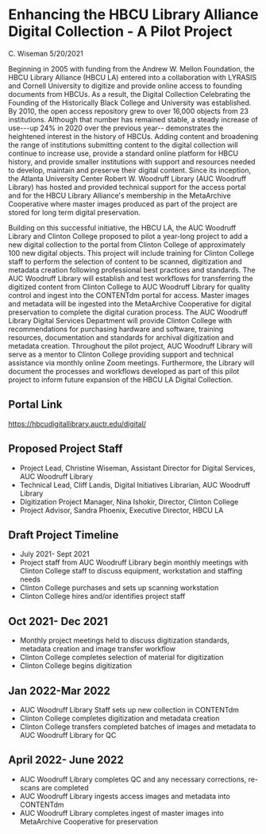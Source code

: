 # Enhancing the HBCU Library Alliance Digital Collection - A Pilot Project
C. Wiseman
5/20/2021

Beginning in 2005 with funding from the Andrew W. Mellon Foundation, the HBCU Library Alliance (HBCU LA) entered into a collaboration with LYRASIS and Cornell University to digitize and provide online access to founding documents from HBCUs.  As a result, the Digital Collection Celebrating the Founding of the Historically Black College and University was established.  By 2010, the open access repository grew to over 16,000 objects from 23 institutions.  Although that number has remained stable, a steady increase of use---up 24% in 2020 over the previous year-- demonstrates the heightened interest in the history of HBCUs.  Adding content and broadening the range of institutions submitting content to the digital collection will continue to increase use, provide a standard online platform for HBCU history, and provide smaller institutions with support and resources needed to develop, maintain and preserve their digital content. Since its inception, the Atlanta University Center Robert W. Woodruff Library (AUC Woodruff Library) has hosted and provided technical support for the access portal and for the HBCU Library Alliance's membership in the MetaArchive Cooperative where master images produced as part of the project are stored for long term digital preservation.

Building on this successful initiative, the HBCU LA, the AUC Woodruff Library and Clinton College proposed to pilot a year-long project to add a new digital collection to the portal from Clinton College of approximately 100 new digital objects.  This project will include training for Clinton College staff to perform the selection of content to be scanned, digitization and metadata creation following professional best practices and standards.  The AUC Woodruff Library will establish and test workflows for transferring the digitized content from Clinton College to AUC Woodruff Library for quality control and ingest into the CONTENTdm portal for access.  Master images and metadata will be ingested into the MetaArchive Cooperative for digital preservation to complete the digital curation process.  The AUC Woodruff Library Digital Services Department will provide Clinton College with recommendations for purchasing hardware and software, training resources, documentation and standards for archival digitization and metadata creation.  Throughout the pilot project, AUC Woodruff Library will serve as a mentor to Clinton College providing support and technical assistance via monthly online Zoom meetings.  Furthermore, the Library will document the processes and workflows developed as part of this pilot project to inform future expansion of the HBCU LA Digital Collection.

## Portal Link
https://hbcudigitallibrary.auctr.edu/digital/

## Proposed Project Staff
 - Project Lead, Christine Wiseman, Assistant Director for Digital Services, AUC Woodruff Library
 - Technical Lead, Cliff Landis, Digital Initiatives Librarian, AUC Woodruff Library
 - Digitization Project Manager, Nina Ishokir, Director, Clinton College
 - Project Advisor, Sandra Phoenix, Executive Director, HBCU LA

## Draft Project Timeline
 - July 2021- Sept 2021
 - Project staff from AUC Woodruff Library begin monthly meetings with Clinton College staff to discuss equipment, workstation and staffing needs
 - Clinton College purchases and sets up scanning workstation
 - Clinton College hires and/or identifies project staff

## Oct 2021- Dec 2021
 - Monthly project meetings held to discuss digitization standards, metadata creation and image transfer workflow
 - Clinton College completes selection of material for digitization
 - Clinton College begins digitization

## Jan 2022-Mar 2022
 - AUC Woodruff Library Staff sets up new collection in CONTENTdm
 - Clinton College completes digitization and metadata creation
 - Clinton College transfers completed batches of images and metadata to AUC Woodruff Library for QC

## April 2022- June 2022
 - AUC Woodruff Library completes QC and any necessary corrections, re-scans are completed
 - AUC Woodruff Library ingests access images and metadata into CONTENTdm
 - AUC Woodruff Library completes ingest of master images into MetaArchive Cooperative for preservation

